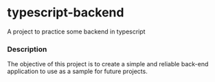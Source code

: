 # typescript-backend
A project to practice some backend in typescript

### Description
The objective of this project is to create a simple and reliable back-end application to use as a sample for future projects.

